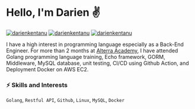 # Hello, I'm Darien ✌️

[![darienkentanu](https://img.shields.io/badge/-darienkentanu-blue?style=flat&logo=Linkedin&logoColor=white&link=https://www.linkedin.com/in/darien-kentanu/)](https://www.linkedin.com/in/darien-kentanu/)
[![darienkentanu](https://img.shields.io/badge/-darienkentanu-blue?style=flat&logo=Facebook&logoColor=white&link=https://www.facebook.com/drnfall/)](https://www.facebook.com/drnfall/)
[![darienkentanu](https://img.shields.io/badge/-darienkentanu-333333?style=flat&logo=Github&logoColor=white&link=https://github.com/darienkentanu)](https://github.com/darienkentanu)


I have a high interest in programming language especially as a Back-End Engineer. For more than 2 months at [Alterra Academy](https://academy.alterra.id/), I have attended Golang programming language training, Echo framework, GORM, Middleware, MySQL database, unit testing, CI/CD using Github Action, and Deployment Docker on AWS EC2.


### ⚡️ Skills and Interests
`Golang`, `Restful API`, `Github`, `Linux`, `MySQL`, `Docker`
